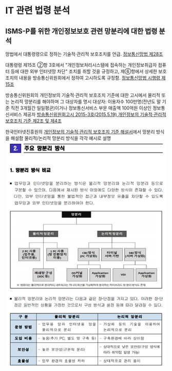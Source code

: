 # IT 관련 법령 분석

## ISMS-P를 위한 개인정보보호 관련 망분리에 대한 법령 분석
망법에서 대통령령으로 정하는 기술적·관리적 보호조치를 언급.
[정보통신망법 제28조](http://www.law.go.kr/법령/정보통신망이용촉진및정보보호등에관한법률/(20120818,11322,20120217)/제28조)

대통령령 제15조 ②항 3호에서 "개인정보처리시스템에 접속하는 개인정보취급자 컴퓨터 등에 대한 외부 인터넷망 차단" 조치를 취할 것을 규정하고, 제⑥항에서 상세한 보호조치의 내용을 방송통신위원회에서 정하여 고시하도록 규정함.
[정보통신망법 시행령 제15조](http://www.law.go.kr/법령/정보통신망이용촉진및정보보호등에관한법률시행령/(20200303,30509,20200303)/제15조)

방송통신위원회의 개인정보의 기술적·관리적 보호조치 기준에 대한 고시에서 물리적 또는 논리적 망분리를 해야하며 그 대상자를 명시
대상자: 이용자수 100만명(전년도 말 기준 직전 3개월간 일일평균)이거나 정보통신서비스 부문 매출액 100억원 이상인 정보통신서비스 제공자
[방송통신위원회고시 2015-3호(2015.5.19) 개인정보의 기술적·관리적 보호조치 기준 제2조 및 제4조](https://kcc.go.kr/user.do;jsessionid=ep7IANKiKr9a1josE22qh8RFi6iTbn5NIbVjcXXHXabWJb4N4KT3abYUFuIEx2Hq.hmpwas01_servlet_engine1?mode=view&page=A02030300&dc=K02030300&boardId=1097&cp=1&searchKey=ALL&searchVal=%ea%b8%b0%ec%88%a0%ec%a0%81+%ea%b4%80%eb%a6%ac%ec%a0%81&boardSeq=41055)

한국인터넷진흥원의 [개인정보의 기술적·관리적 보호조치 기준 해설서](https://www.kisa.or.kr/public/laws/laws3_View.jsp?cPage=7&mode=view&p_No=259&b_No=259&d_No=102&ST=T&SV=)에서 망분리 방식을 해설함
물리적/논리적 망분리 방식을 각각 예시로 설명
![network-separation](images/network-separation.png)

